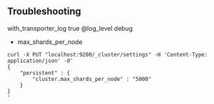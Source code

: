 ## Troubleshooting
with_transporter_log true
@log_level debug



- max_shards_per_node
```
curl -X PUT "localhost:9200/_cluster/settings" -H 'Content-Type: application/json' -d'
{
    "persistent" : {
        "cluster.max_shards_per_node" : "5000"
    }
}
'
```
